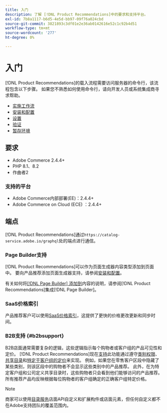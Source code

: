 ```yaml
---
title: 入门
description: 了解 [!DNL Product Recommendations]中的要求和支持平台。
exl-id: 7b8a1117-b6d5-4e5d-bb97-09f76a024cbd
source-git-commit: 3821893c3df01e2e36ab0142616e52c1c92b4d51
workflow-type: tm+mt
source-wordcount: '277'
ht-degree: 0%

---
```


# 入门

[!DNL Product Recommendations]的载入流程需要访问服务器的命令行，该流程包含以下步骤。 如果您不熟悉如何使用命令行，请向开发人员或系统集成商寻求帮助。

- [实施工作流](implementation-workflow.md)
- [安装和配置](install-configure.md)
- [设置](settings.md)
- [验证](https://developer.adobe.com/commerce/services/shared-services/storefront-events/collector/verify/)
- [暂存环境](staging-environment.md)

## 要求

- Adobe Commerce 2.4.4+
- PHP 8.1、8.2
- 作曲者2

### 支持的平台

- Adobe Commerce内部部署(EE)：2.4.4+
- Adobe Commerce on Cloud (ECE) ：2.4.4+

## 端点

[!DNL Product Recommendations]通过`https://catalog-service.adobe.io/graphql`处的端点进行通信。

### Page Builder支持

[!DNL Product Recommendations]可以作为页面生成器内容类型添加到页面中。 要向产品推荐添加页面生成器支持，请参阅[安装和配置](install-configure.md)。

有关如何将[[!DNL Page Builder] 添加到](page-builder.md)内容的说明，请参阅[!DNL Product Recommendations]集成[!DNL Page Builder]。

### SaaS价格索引

产品推荐客户可以使用[SaaS价格索引](../price-index/price-indexing.md)，这提供了更快的价格更改更新和同步时间。

### B2B支持 {#b2bsupport}

B2B店面通常需要复杂的逻辑，这些逻辑指示每个购物者或客户组的产品可见性和定价。 [!DNL Product Recommendations]现在[支持](release-notes.md)此功能通过遵守[类别权限](https://experienceleague.adobe.com/docs/commerce-admin/catalog/categories/category-permissions.html)、[共享目录](https://experienceleague.adobe.com/docs/commerce-admin/b2b/shared-catalogs/catalog-shared.html)和[特定于客户组的定价](https://experienceleague.adobe.com/docs/commerce-admin/catalog/products/pricing/pricing-advanced.html)来实现。 例如，如果您在零售客户区段中隐藏了某些类别，则该区段中的购物者不会显示这些类别中的产品推荐。 此外，在为特定客户组和公司定义共享目录时，这些购物者只会看到他们能够访问的产品推荐。 所有推荐产品均反映根据每位购物者的客户组确定的正确客户组特定价格。

>[!NOTE]
>
>商家可以使用[目录服务](../catalog-service/overview.md)店面API自定义和扩展构件或店面元素，但任何自定义都不在Adobe支持团队的覆盖范围内。
